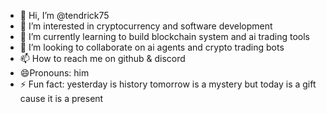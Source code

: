 - 👋 Hi, I’m @tendrick75
- 👀 I’m interested in cryptocurrency and software development
- 🌱 I’m currently learning to build blockchain system and ai trading tools
- 💞️ I’m looking to collaborate on ai agents and crypto trading bots
- 📫 How to reach me on github & discord
- 😄Pronouns:  him
- ⚡ Fun fact: yesterday is history tomorrow is a mystery but today is a gift cause it is a present

<!---
tendrick75/tendrick75 is a ✨ special ✨ repository because its `README.md` (this file) appears on your GitHub profile.
You can click the Preview link to take a look at your changes.
--->
